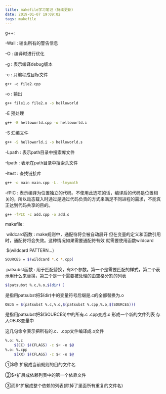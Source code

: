 ```yaml
---
title: makefile学习笔记（持续更新）
date: 2019-01-07 19:09:02
tags: makefile
---
```




g++:

-Wall : 输出所有的警告信息

-O : 编译时进行优化

-g : 表示编译debug版本

-c : 只编程成目标文件

``` 
g++ -c file2.cpp
```

-o : 输出

``` bash
g++ file1.o file2.o -o helloworld
```

-E 预处理

```bash
g++ -E helloworld.cpp -o helloworld.i
```

-S 汇编文件

``` bash
g++ -S helloworld.i -o helloworld.s
```

-Lpath : 表示path目录中搜索库文件

-Ipath : 表示在path目录中搜索头文件

-ltest : 查找链接库

```bash
g++ -o main main.cpp -L. -lmymath
```

-fPIC : 表示编译为位置独立的代码。不使用此选项的话，编译后的代码是位置相关的，所以动态载入时通过是通过代码负责的方式来满足不同进程的需求，不能真正达到代码共享的目的。

``` bash
g++ -fPIC -c add.cpp -o add.o
```

makefile:

​	wildcard函数 : make规则中，通配符将会被自动展开 但在变量的定义和函数引用时，通配符将会失效。这种情况如果需要通配符有效 就需要使用函数wildcard

​	$(wildcard PATTERN...) 

``` bash
SOURCES = $(wildcard *.c *.cpp)
```

​	patsubst函数 : 用于匹配替换，有3个参数。第一个是需要匹配的样式，第二个表示用什么来替换，第三个是一个需要被处理的由空格分割的列表

```bash
$(patsubst %.c,%.o,$(dir) )
```

是指用patsubst把$(dir)中的变量符号后缀是.c的全部替换为.o

```bash
OBJS = $(patsubst %.c,%.o,$(patsubst %.cpp,%.o,$(SOURCES)))
```

是指用patsubst把$(SOURCES)中的所有.c .cpp变成.o 形成一个新的文件列表 存入OBJS变量中



这几句命令表示把所有的.c、.cpp文件编译成.o文件

``` bash
%.o: %.c
	$(CC) $(CFLAGS) -c $< -o $@
%.o: %.cpp
	$(XX) $(CFLAGS) -c $< -o $@
```

①$@ 扩展成当前规则的目的文件名

②$<扩展成依赖列表中的第一个依靠文件

③而$^扩展成整个依赖的列表(除掉了里面所有重复的文件名)